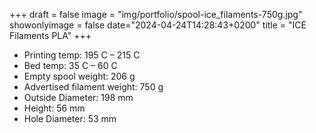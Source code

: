 +++
draft = false
image = "img/portfolio/spool-ice_filaments-750g.jpg"
showonlyimage = false
date="2024-04-24T14:28:43+0200"
title = "ICE Filaments PLA"
+++

* Printing temp: 195 C – 215 C
* Bed temp: 35 C – 60 C
* Empty spool weight: 206 g
* Advertised filament weight: 750 g
* Outside Diameter: 198 mm
* Height: 56 mm
* Hole Diameter: 53 mm
<!--more-->
